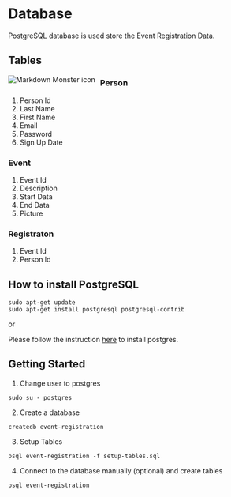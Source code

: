 # Database

PostgreSQL database is used store the Event Registration Data.

## Tables

<img src="https://dbdiagram.io/embed/5dc77bbdedf08a25543dbaca"
     alt="Markdown Monster icon"
     style="float: left; margin-right: 10px;" />

### Person

1. Person Id
2. Last Name
3. First Name
4. Email
5. Password
6. Sign Up Date

### Event

1. Event Id
2. Description
3. Start Data
4. End Data
5. Picture

### Registraton

1. Event Id
1. Person Id

## How to install PostgreSQL

```
sudo apt-get update
sudo apt-get install postgresql postgresql-contrib
```

or

Please follow the instruction [here](https://tecadmin.net/install-postgresql-server-on-ubuntu/) to install postgres.

## Getting Started

1. Change user to postgres

```
sudo su - postgres
```

2. Create a database

```
createdb event-registration
```

3. Setup Tables

```
psql event-registration -f setup-tables.sql
```

4. Connect to the database manually (optional) and create tables

```
psql event-registration

```
